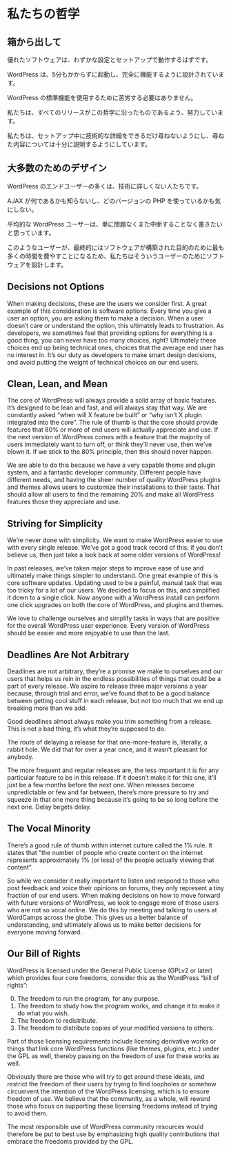<!--
# Our Philosophies
-->

# 私たちの哲学

<!--
## Out of the Box
-->

## 箱から出して

<!--
Great software should work with little configuration and setup.  
--> 

優れたソフトウェアは、わずかな設定とセットアップで動作するはずです。

<!--
WordPress is designed to get you up and running and fully functional in no longer than five minutes. 
-->

WordPress は、5分もかからずに起動し、完全に機能するように設計されています。

<!--
You shouldn't have to battle to use the standard functionality of WordPress.
-->

WordPress の標準機能を使用するために苦労する必要はありません。

<!--
We work hard to make sure that every release is in keeping with this philosophy.
--> 

私たちは、すべてのリリースがこの哲学に沿ったものであるよう、努力しています。

<!--
We ask for as few technical details as possible during the setup process, as well as providing full explanations of anything we do ask.
-->

私たちは、セットアップ中に技術的な詳細をできるだけ尋ねないようにし、尋ねた内容については十分に説明するようにしています。

<!--
## Design for the Majority
-->

## 大多数のためのデザイン

<!--
Many end users of WordPress are non-technically minded.
-->

WordPress のエンドユーザーの多くは、技術に詳しくない人たちです。

<!--
They don't know what AJAX is, nor do they care about which version of PHP they are using.
-->

AJAX が何であるかも知らないし、どのバージョンの PHP を使っているかも気にしない。

<!--
The average WordPress user simply wants to be able to write without problems or interruption.
-->

平均的な WordPress ユーザーは、単に問題なくまた中断することなく書きたいと思っています。

<!--
These are the users that we design the software for, as they are ultimately the ones who are going to spend the most time using it for what it was built for.
-->

このようなユーザーが、最終的にはソフトウェアが構築された目的のために最も多くの時間を費やすことになるため、私たちはそういうユーザーのためにソフトウェアを設計します。

## Decisions not Options

When making decisions, these are the users we consider first. A great example of this consideration is software options. Every time you give a user an option, you are asking them to make a decision. When a user doesn’t care or understand the option, this ultimately leads to frustration. As developers, we sometimes feel that providing options for everything is a good thing, you can never have too many choices, right? Ultimately these choices end up being technical ones, choices that the average end user has no interest in. It’s our duty as developers to make smart design decisions, and avoid putting the weight of technical choices on our end users.

## Clean, Lean, and Mean

The core of WordPress will always provide a solid array of basic features. It’s designed to be lean and fast, and will always stay that way. We are constantly asked “when will X feature be built” or “why isn’t X plugin integrated into the core”. The rule of thumb is that the core should provide features that 80% or more of end users will actually appreciate and use. If the next version of WordPress comes with a feature that the majority of users immediately want to turn off, or think they’ll never use, then we’ve blown it. If we stick to the 80% principle, then this should never happen.

We are able to do this because we have a very capable theme and plugin system, and a fantastic developer community. Different people have different needs, and having the sheer number of quality WordPress plugins and themes allows users to customize their installations to their taste. That should allow all users to find the remaining 20% and make all WordPress features those they appreciate and use.

## Striving for Simplicity

We’re never done with simplicity. We want to make WordPress easier to use with every single release. We’ve got a good track record of this; if you don’t believe us, then just take a look back at some older versions of WordPress!

In past releases, we’ve taken major steps to improve ease of use and ultimately make things simpler to understand. One great example of this is core software updates. Updating used to be a painful, manual task that was too tricky for a lot of our users. We decided to focus on this, and simplified it down to a single click. Now anyone with a WordPress install can perform one click upgrades on both the core of WordPress, and plugins and themes.

We love to challenge ourselves and simplify tasks in ways that are positive for the overall WordPress user experience. Every version of WordPress should be easier and more enjoyable to use than the last.

## Deadlines Are Not Arbitrary

Deadlines are not arbitrary, they’re a promise we make to ourselves and our users that helps us rein in the endless possibilities of things that could be a part of every release. We aspire to release three major versions a year because, through trial and error, we’ve found that to be a good balance between getting cool stuff in each release, but not too much that we end up breaking more than we add.

Good deadlines almost always make you trim something from a release. This is not a bad thing, it’s what they’re supposed to do.

The route of delaying a release for that one-more-feature is, literally, a rabbit hole. We did that for over a year once, and it wasn’t pleasant for anybody.

The more frequent and regular releases are, the less important it is for any particular feature to be in this release. If it doesn’t make it for this one, it’ll just be a few months before the next one. When releases become unpredictable or few and far between, there’s more pressure to try and squeeze in that one more thing because it’s going to be so long before the next one. Delay begets delay.

## The Vocal Minority

There’s a good rule of thumb within internet culture called the 1% rule. It states that “the number of people who create content on the internet represents approximately 1% (or less) of the people actually viewing that content”.

So while we consider it really important to listen and respond to those who post feedback and voice their opinions on forums, they only represent a tiny fraction of our end users. When making decisions on how to move forward with future versions of WordPress, we look to engage more of those users who are not so vocal online. We do this by meeting and talking to users at WordCamps across the globe. This gives us a better balance of understanding, and ultimately allows us to make better decisions for everyone moving forward.

## Our Bill of Rights

WordPress is licensed under the General Public License (GPLv2 or later) which provides four core freedoms, consider this as the WordPress “bill of rights”:

0.  The freedom to run the program, for any purpose.
1.  The freedom to study how the program works, and change it to make it do what you wish.
2.  The freedom to redistribute.
3.  The freedom to distribute copies of your modified versions to others.

Part of those licensing requirements include licensing derivative works or things that link core WordPress functions (like themes, plugins, etc.) under the GPL as well, thereby passing on the freedom of use for these works as well.

Obviously there are those who will try to get around these ideals, and restrict the freedom of their users by trying to find loopholes or somehow circumvent the intention of the WordPress licensing, which is to ensure freedom of use. We believe that the community, as a whole, will reward those who focus on supporting these licensing freedoms instead of trying to avoid them.

The most responsible use of WordPress community resources would therefore be put to best use by emphasizing high quality contributions that embrace the freedoms provided by the GPL.
